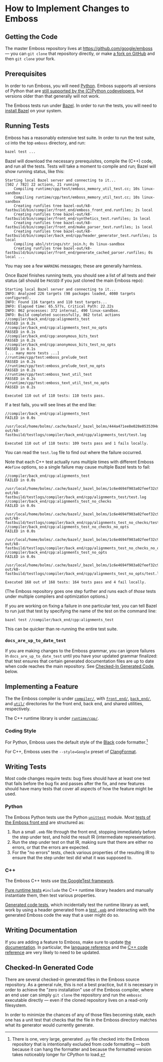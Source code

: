 # How to Implement Changes to Emboss

<!-- TODO(bolms): write and link to guides on the `embossc` design -->

## Getting the Code

The master Emboss repository lives at https://github.com/google/emboss — you
can `git clone` that repository directly, or make [a fork on
GitHub](https://docs.github.com/en/pull-requests/collaborating-with-pull-requests/working-with-forks/about-forks)
and then `git clone` your fork.


## Prerequisites

In order to run Emboss, you will need [Python](https://www.python.org/).
Emboss supports all versions of Python that are [still supported by the
(C)Python codevelopers](https://devguide.python.org/versions/), but versions
older than that generally will not work.

The Emboss tests run under [Bazel](https://bazel.build/).  In order to run the
tests, you will need to [install Bazel](https://bazel.build/start) on your
system.


## Running Tests

Emboss has a reasonably extensive test suite.  In order to run the test suite,
`cd` into the top `emboss` directory, and run:

```sh
bazel test ...
```

Bazel will download the necessary prerequisites, compile the (C++) code, and
run all the tests.  Tests will take a moment to compile and run; Bazel will
show running status, like this:

```
Starting local Bazel server and connecting to it...
[502 / 782] 22 actions, 21 running
    Compiling runtime/cpp/test/emboss_memory_util_test.cc; 10s linux-sandbox
    Compiling runtime/cpp/test/emboss_memory_util_test.cc; 10s linux-sandbox
    Creating runfiles tree bazel-out/k8-fastbuild/bin/compiler/front_end/emboss_front_end.runfiles; 2s local
    Creating runfiles tree bazel-out/k8-fastbuild/bin/compiler/front_end/synthetics_test.runfiles; 1s local
    Creating runfiles tree bazel-out/k8-fastbuild/bin/compiler/front_end/make_parser_test.runfiles; 1s local
    Creating runfiles tree bazel-out/k8-fastbuild/bin/compiler/back_end/cpp/header_generator_test.runfiles; 1s local
    Compiling absl/strings/str_join.h; 0s linux-sandbox
    Creating runfiles tree bazel-out/k8-fastbuild/bin/compiler/front_end/generate_cached_parser.runfiles; 0s local ...
```

You may see a few `WARNING` messages; these are generally harmless.

Once Bazel finishes running tests, you should see a list of all tests and their
status (all should be `PASSED` if you just cloned the main Emboss repo):

```
Starting local Bazel server and connecting to it...
INFO: Analyzed 226 targets (98 packages loaded, 4080 targets configured).
INFO: Found 116 targets and 110 test targets...
INFO: Elapsed time: 65.577s, Critical Path: 22.22s
INFO: 862 processes: 372 internal, 490 linux-sandbox.
INFO: Build completed successfully, 862 total actions
//compiler/back_end/cpp:alignments_test                                  PASSED in 0.2s
//compiler/back_end/cpp:alignments_test_no_opts                          PASSED in 0.1s
//compiler/back_end/cpp:anonymous_bits_test                              PASSED in 0.2s
//compiler/back_end/cpp:anonymous_bits_test_no_opts                      PASSED in 0.1s
[... many more tests ...]
//runtime/cpp/test:emboss_prelude_test                                   PASSED in 0.2s
//runtime/cpp/test:emboss_prelude_test_no_opts                           PASSED in 0.2s
//runtime/cpp/test:emboss_text_util_test                                 PASSED in 0.2s
//runtime/cpp/test:emboss_text_util_test_no_opts                         PASSED in 0.2s

Executed 110 out of 110 tests: 110 tests pass.
```

If a test fails, you will see lines at the end like:

```
//compiler/back_end/cpp:alignments_test                                  FAILED in 0.0s
  /usr/local/home/bolms/.cache/bazel/_bazel_bolms/444a471ee8e028e0535394d088883276/execroot/_main/bazel-out/k8-fastbuild/testlogs/compiler/back_end/cpp/alignments_test/test.log

Executed 110 out of 110 tests: 109 tests pass and 1 fails locally.
```

You can read the `test.log` file to find out where the failure occurred.

Note that each C++ test actually runs multiple times with different Emboss
`#define` options, so a single failure may cause multiple Bazel tests to fail:

```
//compiler/back_end/cpp:alignments_test                                  FAILED in 0.0s
  /usr/local/home/bolms/.cache/bazel/_bazel_bolms/1c6e4694f903a02feef32c92ec3f1cae/execroot/_main/bazel-out/k8-fastbuild/testlogs/compiler/back_end/cpp/alignments_test/test.log
//compiler/back_end/cpp:alignments_test_no_checks                        FAILED in 0.0s
  /usr/local/home/bolms/.cache/bazel/_bazel_bolms/1c6e4694f903a02feef32c92ec3f1cae/execroot/_main/bazel-out/k8-fastbuild/testlogs/compiler/back_end/cpp/alignments_test_no_checks/test.log
//compiler/back_end/cpp:alignments_test_no_checks_no_opts                FAILED in 0.0s
  /usr/local/home/bolms/.cache/bazel/_bazel_bolms/1c6e4694f903a02feef32c92ec3f1cae/execroot/_main/bazel-out/k8-fastbuild/testlogs/compiler/back_end/cpp/alignments_test_no_checks_no_opts/test.log
//compiler/back_end/cpp:alignments_test_no_opts                          FAILED in 0.0s
  /usr/local/home/bolms/.cache/bazel/_bazel_bolms/1c6e4694f903a02feef32c92ec3f1cae/execroot/_main/bazel-out/k8-fastbuild/testlogs/compiler/back_end/cpp/alignments_test_no_opts/test.log

Executed 168 out of 168 tests: 164 tests pass and 4 fail locally.
```

(The Emboss repository goes one step further and runs each of *those* tests
under multiple compilers and optimization options.)

If you are working on fixing a failure in one particular test, you can tell
Bazel to run just that test by specifying the name of the test on the command
line:

```
bazel test //compiler/back_end/cpp:alignments_test
```

This can be quicker than re-running the entire test suite.


### `docs_are_up_to_date_test`

If you are making changes to the Emboss grammar, you can ignore failures in
`docs_are_up_to_date_test` until you have your updated grammar finalized: that
test ensures that certain generated documentation files are up to date when
code reaches the main repository.  See [Checked-In Generated
Code](#checked-in-generated-code), below.


## Implementing a Feature

The the Emboss compiler is under [`compiler/`](../compiler/), with
[`front_end/`](../compiler/front_end/), [`back_end/`](../compiler/front_end/),
and [`util/`](../compiler/util/) directories for the front end, back end, and
shared utilities, respectively.

The C++ runtime library is under [`runtime/cpp/`](../runtime/cpp).


### Coding Style

For Python, Emboss uses the default style of
the [Black](https://black.readthedocs.io/en/stable/) code formatter.[^genfile]

[^genfile]: There is one, very large, generated `.py` file checked into the
    Emboss repository that is intentionally excluded from code formatting —
    both because it can hang the formatter and because the formatted version
    takes noticeably longer for CPython to load.

For C++, Emboss uses the `--style=Google` preset of
[ClangFormat](https://clang.llvm.org/docs/ClangFormat.html).


## Writing Tests

Most code changes require tests: bug fixes should have at least one test that
fails before the bug fix and passes after the fix, and new features should have
many tests that cover all aspects of how the feature might be used.


### Python

The Emboss Python tests use the Python
[`unittest`](https://docs.python.org/3/library/unittest.html) module.  Most
[tests of the Emboss front end](../compiler/front_end/) are structured as:

1.  Run a small `.emb` file through the front end, stopping immediately before
    the step under test, and hold the result IR (intermediate representation).
2.  Run the step under test on that IR, making sure that there are either no
    errors, or that the errors are expected.
3.  For the "no errors" tests, check various properties of the resulting IR to
    ensure that the step under test did what it was supposed to.


### C++

The Emboss C++ tests use [the GoogleTest
framework](https://google.github.io/googletest/).

[Pure runtime tests](../runtime/cpp/test) `#include` the C++ runtime library
headers and manually instantiate them, then test various properties.

[Generated code tests](../compiler/back_end/cpp/testcode/), which incidentally
test the runtime library as well, work by using a header generated from a [test
`.emb`](../testdata/) and interacting with the generated Emboss code the way
that a user might do so.


## Writing Documentation

If you are adding a feature to Emboss, make sure to update [the
documentation](../doc/).  In particular, the [language
reference](../doc/language-reference.md) and the [C++ code
reference](cpp-reference.md) are very likely to need to be updated.


## Checked-In Generated Code

There are several checked-in generated files in the Emboss source repository.
As a general rule, this is not a best practice, but it is necessary in order to
achieve the "zero installation" use of the Emboss compiler, where an end user
can simply `git clone` the repository and run the `embossc` executable directly
— even if the cloned repository lives on a read-only filesystem.

In order to minimize the chances of any of those files becoming stale, each one
has a unit test that checks that the file in the Emboss directory matches what
its generator would currently generate.
